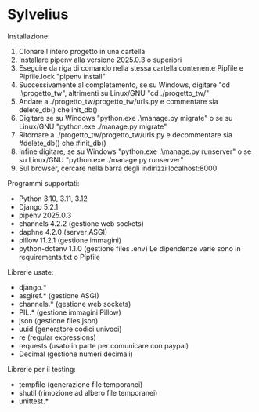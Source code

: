 # Sylvelius
Installazione:
1. Clonare l'intero progetto in una cartella
2. Installare pipenv alla versione 2025.0.3 o superiori
3. Eseguire da riga di comando nella stessa cartella contenente Pipfile e Pipfile.lock "pipenv install"
4. Successivamente al completamento, se su Windows, digitare "cd .\progetto_tw\", altrimenti su Linux/GNU "cd ./progetto_tw/"
5. Andare a ./progetto_tw/progetto_tw/urls.py e commentare sia delete_db() che init_db()
6. Digitare se su Windows "python.exe .\manage.py migrate" o se su Linux/GNU "python.exe ./manage.py migrate"
7. Ritornare a ./progetto_tw/progetto_tw/urls.py e decommentare sia #delete_db() che #init_db()
8. Infine digitare, se su Windows "python.exe .\manage.py runserver" o se su Linux/GNU "python.exe ./manage.py runserver"
9. Sul browser, cercare nella barra degli indirizzi localhost:8000

Programmi supportati:
- Python 3.10, 3.11, 3.12
- Django 5.2.1
- pipenv 2025.0.3
- channels 4.2.2 (gestione web sockets)
- daphne 4.2.0 (server ASGI)
- pillow 11.2.1 (gestione immagini)
- python-dotenv 1.1.0 (gestione files .env)
Le dipendenze varie sono in requirements.txt o Pipfile

Librerie usate:
- django.*
- asgiref.* (gestione ASGI)
- channels.* (gestione web sockets)
- PIL.* (gestione immagini Pillow)
- json (gestione files json)
- uuid (generatore codici univoci)
- re (regular expressions)
- requests (usato in parte per comunicare con paypal)
- Decimal (gestione numeri decimali)

Librerie per il testing:
- tempfile (generazione file temporanei)
- shutil (rimozione ad albero file temporanei)
- unittest.*
